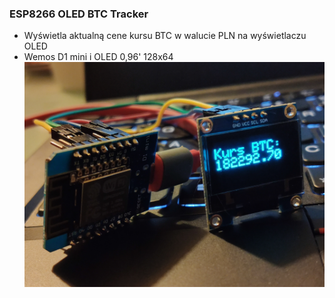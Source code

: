 ### ESP8266 OLED BTC Tracker

- Wyświetla aktualną cene kursu BTC w walucie PLN na wyświetlaczu OLED
- Wemos D1 mini i OLED 0,96' 128x64
![](https://github.com/chuddyni/BTCtrackerESP8266/blob/main/espbtctracker.jpg?raw=true)
